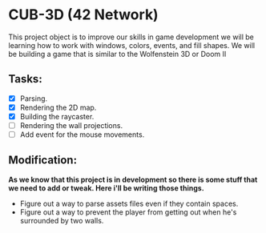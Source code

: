 # CUB-3D (42 Network)

This project object is to improve our skills in game development we will be learning how to work with windows, colors, events, and fill shapes. We will be building a game that is similar to the Wolfenstein 3D or Doom II

## Tasks:

- [x] Parsing.
- [x] Rendering the 2D map.
- [x] Building the raycaster.
- [ ] Rendering the wall projections.
- [ ] Add event for the mouse movements.
 
## Modification:

**As we know that this project is in development so there is some stuff that we need to add or tweak. Here i'll be writing those things.**

- Figure out a way to parse assets files even if they contain spaces.
- Figure out a way to prevent the player from getting out when he's surrounded by two walls.